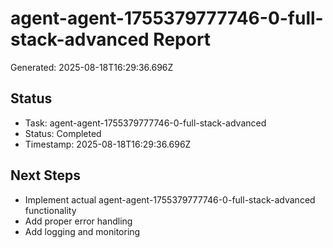 # agent-agent-1755379777746-0-full-stack-advanced Report

Generated: 2025-08-18T16:29:36.696Z

## Status
- Task: agent-agent-1755379777746-0-full-stack-advanced
- Status: Completed
- Timestamp: 2025-08-18T16:29:36.696Z

## Next Steps
- Implement actual agent-agent-1755379777746-0-full-stack-advanced functionality
- Add proper error handling
- Add logging and monitoring
